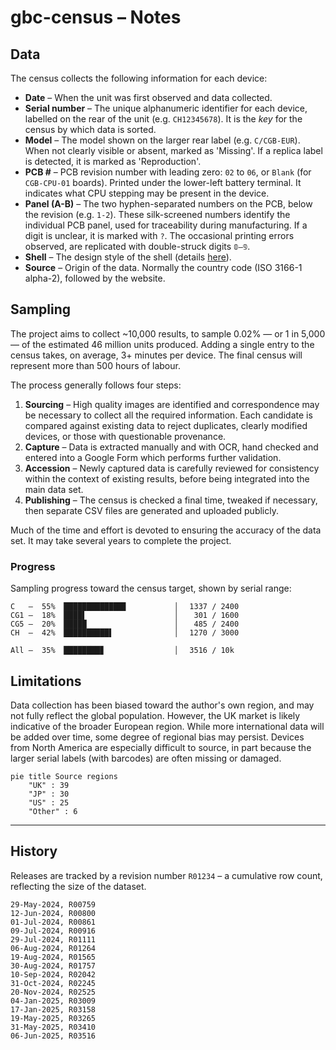 # gbc-census – Notes

## Data

The census collects the following information for each device:

- **Date** – When the unit was first observed and data collected.
- **Serial number** – The unique alphanumeric identifier for each device, labelled on the rear of the unit (e.g. `CH12345678`). It is the _key_ for the census by which data is sorted. 
- **Model** – The model shown on the larger rear label (e.g. `C/CGB-EUR`). When not clearly visible or absent, marked as 'Missing'. If a replica label is detected, it is marked as 'Reproduction'.
- **PCB #** – PCB revision number with leading zero: `02` to `06`, or `Blank` (for `СGВ-СРU-01` boards). Printed under the lower-left battery terminal. It indicates what CPU stepping may be present in the device.
- **Panel (A-B)** – The two hyphen-separated numbers on the PCB, below the revision (e.g. `1-2`). These silk-screened numbers identify the individual PCB panel, used for traceability during manufacturing. If a digit is unclear, it is marked with `?`. The occasional printing errors observed, are replicated with double-struck digits `𝟘–𝟡`.
- **Shell** – The design style of the shell (details [here](gbc-shells.md)).
- **Source** – Origin of the data. Normally the country code (ISO 3166-1 alpha-2), followed by the website.


## Sampling

The project aims to collect ~10,000 results, to sample 0.02% — or 1 in 5,000 — of the estimated 46 million units produced. Adding a single entry to the census takes, on average, 3+ minutes per device. The final census will represent more than 500 hours of labour. 

The process generally follows four steps:

1. **Sourcing** – High quality images are identified and correspondence may be necessary to collect all the required information. Each candidate is compared against existing data to reject duplicates, clearly modified devices, or those with questionable provenance.
2. **Capture** – Data is extracted manually and with OCR, hand checked and entered into a Google Form which performs further validation. 
3. **Accession** – Newly captured data is carefully reviewed for consistency within the context of existing results, before being integrated into the main data set.
4. **Publishing** – The census is checked a final time, tweaked if necessary, then separate CSV files are generated and uploaded publicly.

Much of the time and effort is devoted to ensuring the accuracy of the data set. It may take several years to complete the project.

### Progress

Sampling progress toward the census target, shown by serial range:

```text
C   —  55% ▕█████████████▊           ▏  1337 / 2400
CG1 —  18% ▕████▌                    ▏   301 / 1600
CG5 —  20% ▕█████                    ▏   485 / 2400
CH  —  42% ▕██████████▌              ▏  1270 / 3000

All —  35% ▕████████▊                ▏  3516 / 10k			
```


## Limitations

Data collection has been biased toward the author's own region, and may not fully reflect the global population. However, the UK market is likely indicative of the broader European region. While more international data will be added over time, some degree of regional bias may persist. Devices from North America are especially difficult to source, in part because the larger serial labels (with barcodes) are often missing or damaged.

```mermaid
pie title Source regions
    "UK" : 39
    "JP" : 30
    "US" : 25
    "Other" : 6
```

<hr>


## History

Releases are tracked by a revision number `R01234` – a cumulative row count, reflecting the size of the dataset. 

```text
29-May-2024, R00759  
12-Jun-2024, R00800  
01-Jul-2024, R00861  
09-Jul-2024, R00916  
29-Jul-2024, R01111  
06-Aug-2024, R01264
19-Aug-2024, R01565
30-Aug-2024, R01757
10-Sep-2024, R02042
31-Oct-2024, R02245
20-Nov-2024, R02525
04-Jan-2025, R03009
17-Jan-2025, R03158
19-May-2025, R03265
31-May-2025, R03410
06-Jun-2025, R03516
```

